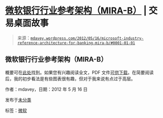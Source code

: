 <!--yml

分类：未分类

日期：2024-05-18 06:21:21

-->

# [微软银行行业参考架构（MIRA-B）](http://www.microsoft.com/enterprise/industry/financial-services/banking/solutions/banking-industry-reference-architecture.aspx#fbid=gXju70Y7pMm) | 交易桌面故事

> 来源：[`mdavey.wordpress.com/2012/05/16/microsoft-industry-reference-architecture-for-banking-mira-b/#0001-01-01`](https://mdavey.wordpress.com/2012/05/16/microsoft-industry-reference-architecture-for-banking-mira-b/#0001-01-01)

## 微软银行行业参考架构（MIRA-B）

概要可在[此处](http://www.microsoft.com/en-us/news/download/presskits/msfinancial/docs/MIRAB.pdf)找到。如果您有兴趣阅读全文，PDF 文件[可供下载](http://www.microsoft.com/en-us/news/download/presskits/msfinancial/docs/MIRAB.pdf)。在简要阅读后，我的初步看法是有些图表很有趣，但对于我来说有点过于高层。

作者：mdavey，日期：2012 年 5 月 16 日

发布于[未分类](https://mdavey.wordpress.com/category/uncategorized/)

标签：[微软](https://mdavey.wordpress.com/tag/microsoft/)
